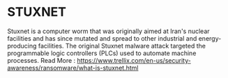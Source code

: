 # STUXNET

Stuxnet is a computer worm that was originally aimed at Iran's nuclear facilities and has since mutated and spread to other industrial and energy-producing facilities. The original Stuxnet malware attack targeted the programmable logic controllers (PLCs) used to automate machine processes.
Read More : https://www.trellix.com/en-us/security-awareness/ransomware/what-is-stuxnet.html
